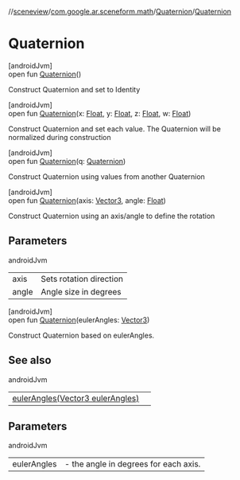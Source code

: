//[sceneview](../../../index.md)/[com.google.ar.sceneform.math](../index.md)/[Quaternion](index.md)/[Quaternion](-quaternion.md)

# Quaternion

[androidJvm]\
open fun [Quaternion](-quaternion.md)()

Construct Quaternion and set to Identity

[androidJvm]\
open fun [Quaternion](-quaternion.md)(x: [Float](https://kotlinlang.org/api/latest/jvm/stdlib/kotlin/-float/index.html), y: [Float](https://kotlinlang.org/api/latest/jvm/stdlib/kotlin/-float/index.html), z: [Float](https://kotlinlang.org/api/latest/jvm/stdlib/kotlin/-float/index.html), w: [Float](https://kotlinlang.org/api/latest/jvm/stdlib/kotlin/-float/index.html))

Construct Quaternion and set each value. The Quaternion will be normalized during construction

[androidJvm]\
open fun [Quaternion](-quaternion.md)(q: [Quaternion](index.md))

Construct Quaternion using values from another Quaternion

[androidJvm]\
open fun [Quaternion](-quaternion.md)(axis: [Vector3](../-vector3/index.md), angle: [Float](https://kotlinlang.org/api/latest/jvm/stdlib/kotlin/-float/index.html))

Construct Quaternion using an axis/angle to define the rotation

## Parameters

androidJvm

| | |
|---|---|
| axis | Sets rotation direction |
| angle | Angle size in degrees |

[androidJvm]\
open fun [Quaternion](-quaternion.md)(eulerAngles: [Vector3](../-vector3/index.md))

Construct Quaternion based on eulerAngles.

## See also

androidJvm

| | |
|---|---|
| [eulerAngles(Vector3 eulerAngles)](euler-angles.md) |  |

## Parameters

androidJvm

| | |
|---|---|
| eulerAngles | - the angle in degrees for each axis. |

